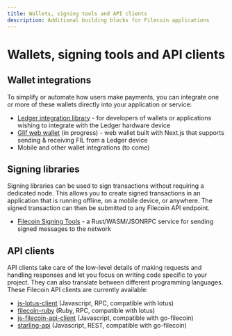 ```yaml
---
title: Wallets, signing tools and API clients
description: Additional building blocks for Filecoin applications
---
```


# Wallets, signing tools and API clients

## Wallet integrations

To simplify or automate how users make payments, you can integrate one or more of these wallets directly into your application or service:

- [Ledger integration library](https://github.com/Zondax/ledger-filecoin/) - for developers of wallets or applications wishing to integrate with the Ledger hardware device
- [Glif web wallet](https://github.com/openworklabs/filecoin-web-wallet) (in progress) - web wallet built with Next.js that supports sending & receiving FIL from a Ledger device
- Mobile and other wallet integrations (to come)

## Signing libraries

Signing libraries can be used to sign transactions without requiring a dedicated node. This allows you to create signed transactions in an application that is running offline, on a mobile device, or anywhere. The signed transaction can then be submitted to any Filecoin API endpoint.

- [Filecoin Signing Tools](https://github.com/zondax/filecoin-rs) - a Rust/WASM/JSONRPC service for sending signed messages to the network

## API clients

API clients take care of the low-level details of making requests and handling responses and let you focus on writing code specific to your project. They can also translate between different programming languages. These Filecoin API clients are currently available:

- [js-lotus-client](https://github.com/filecoin-shipyard/js-lotus-client) (Javascript, RPC, compatible with lotus)
- [filecoin-ruby](https://github.com/subvisual/filecoin-ruby) (Ruby, RPC, compatible with lotus)
- [js-filecoin-api-client](https://github.com/filecoin-shipyard/js-filecoin-api-client) (Javascript, compatible with go-filecoin)
- [starling-api](https://github.com/smalldata-industries/starling-api) (Javascript, REST, compatible with go-filecoin)
